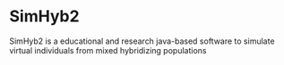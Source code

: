 # SimHyb2
SimHyb2 is a educational and research java-based software to simulate virtual individuals from mixed hybridizing populations
